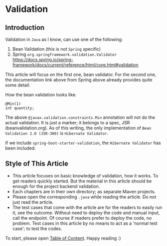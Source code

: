 # Validation


## Introduction
Validation in `Java` as I know, can use one of the following:
1. Bean Validation (this is not `Spring` specific)
2. Spring `org.springframework.validation.Validator`  
https://docs.spring.io/spring-framework/docs/current/reference/html/core.html#validation

This article will focus on the first one, bean validator. For the second one, the documentation link above from Spring above already provides quite some detail.

How the bean validation looks like.
```
@Min(1)
int quantity;
```

The above `@javax.validation.constraints.Min` annotation will not do the actual validation. It is just a marker; it belongs to a spec, JSR (beanvalidation.org). As of this writing, the only implementation of `Bean Validation 2.0 (JSR-380)` is `Hibernate Validator`.

If we include `spring-boot-starter-validation`, the `Hibernate Validator` has been included.


## Style of This Article
* This article focuses on basic knowledge of validation, how it works. To get readers quickly started. But the material in this article should be enough for the project backend validation.
* Each chapters are in their own directory; as separate Maven projects.
* Please open the corresponding `.java` while reading the article. Do not just read the article.
* The test cases that come with the article are for the readers to easily run it, see the outcome.
Without need to deploy the code and manual input, call the endpoint.
Of course if readers prefer to deploy the code, no problem. Test cases in this article by no means to act as a 'normal test case'; to test the codes.

To start, please open [Table of Content](https://gitlab.com/ronyxu/article-springframework-validation/-/blob/main/table-of-content.md).
Happy reading :)
